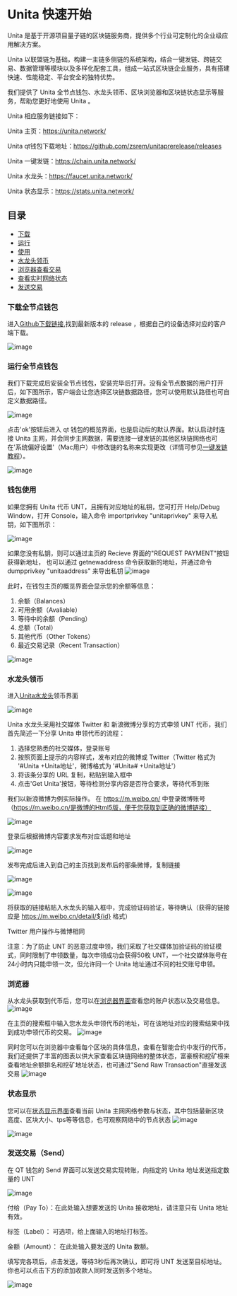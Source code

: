 # Unita 快速开始
Unita 是基于开源项目量子链的区块链服务商，提供多个行业可定制化的企业级应用解决方案。

Unita 以联盟链为基础，构建一主链多侧链的系统架构，结合一键发链、跨链交易、数据管理等模块以及多样化配套工具，组成一站式区块链企业服务，具有搭建快速、性能稳定、平台安全的独特优势。

我们提供了 Unita 全节点钱包、水龙头领币、区块浏览器和区块链状态显示等服务，帮助您更好地使用 Unita 。

Unita 相应服务链接如下：

Unita 主页：https://unita.network/

Unita qt钱包下载地址：https://github.com/zsrem/unitaprerelease/releases

Unita 一键发链：https://chain.unita.network/

Unita 水龙头：https://faucet.unita.network/

Unita 状态显示：https://stats.unita.network/


## 目录

- [下载](###下载全节点钱包)
- [运行](###运行全节点钱包)
- [使用](###钱包使用)
- [水龙头领币](###水龙头领币)
- [浏览器查看交易](###浏览器)
- [查看实时网络状态](###状态显示)
- [发送交易](###发送交易（Send）)


### 下载全节点钱包

进入[Github下载链接](https://github.com/zsrem/unitaprerelease/releases),找到最新版本的 release ，根据自己的设备选择对应的客户端下载。

![image](1.png)

### 运行全节点钱包

我们下载完成后安装全节点钱包，安装完毕后打开。没有全节点数据的用户打开后，如下图所示，客户端会让您选择区块链数据路径，您可以使用默认路径也可自定义数据路径。

![image](2.png)

点击'ok'按钮后进入 qt 钱包的概览界面，也是启动后的默认界面。默认启动时连接 Unita 主网，并会同步主网数据，需要连接一键发链的其他区块链网络也可在'系统偏好设置'（Mac用户）中修改链的名称来实现更改（详情可参见[一键发链教程](https://doc.unita.network/zh/One-Click-Launch-Chain/)）。

![image](3.png)

### 钱包使用

如果您拥有 Unita 代币 UNT，且拥有对应地址的私钥，您可打开 Help/Debug Window，打开 Console，输入命令 importprivkey "unitaprivkey" 来导入私钥，如下图所示：

![image](4.png)

如果您没有私钥，则可以通过主页的 Recieve 界面的"REQUEST PAYMENT"按钮获得新地址， 也可以通过 getnewaddress 命令获取新的地址，并通过命令 dumpprivkey "unitaaddress" 来导出私钥
![image](13.png)

此时，在钱包主页的概览界面会显示您的余额等信息：
1. 余额（Balances）
2. 可用余额（Avaliable）
3. 等待中的余额（Pending）
4. 总额（Total）
5. 其他代币（Other Tokens）
6. 最近交易记录（Recent Transaction）

![image](5.png)

### 水龙头领币

进入[Unita水龙头](https://faucet.unita.network/)领币界面

![image](8.png)

Unita 水龙头采用社交媒体 Twitter 和 新浪微博分享的方式申领 UNT 代币，我们首先简述一下分享 Unita 申领代币的流程：
1. 选择您熟悉的社交媒体，登录账号
2. 按照页面上提示的内容样式，发布对应的微博或 Twitter（Twitter 格式为 '#Unita +Unita地址'，微博格式为 '#Unita# +Unita地址'）
3. 将该条分享的 URL 复制，粘贴到输入框中
4. 点击'Get Unita'按钮，等待检测分享内容是否符合要求，等待代币到账

我们以新浪微博为例实际操作。
在 https://m.weibo.cn/ 中登录微博账号 （https://m.weibo.cn/是微博的Html5版，便于您获取到正确的微博链接）

![image](9.png)

登录后根据微博内容要求发布对应话题和地址

![image](10.png)

发布完成后进入到自己的主页找到发布后的那条微博，复制链接

![image](11.png)

![image](12.png)

将获取的链接粘贴入水龙头的输入框中，完成验证码验证，等待确认（获得的链接应是 https://m.weibo.cn/detail/${id} 格式）

Twitter 用户操作与微博相同

注意：为了防止 UNT 的恶意过度申领，我们采取了社交媒体加验证码的验证模式，同时限制了申领数量，每次申领成功会获得50枚 UNT，一个社交媒体账号在24小时内只能申领一次，但允许同一个 Unita 地址通过不同的社交账号申领。

### 浏览器

从水龙头获取到代币后，您可以在[浏览器界面](https://explorer.unita.network/)查看您的账户状态以及交易信息。
![image](14.png)

在主页的搜索框中输入您水龙头申领代币的地址，可在该地址对应的搜索结果中找到成功申领代币的交易。
![image](15.png)

同时您可以在浏览器中查看每个区块的具体信息，查看在智能合约中发行的代币，我们还提供了丰富的图表以供大家查看区块链网络的整体状态，富豪榜和挖矿榜来查看地址余额排名和挖矿地址状态，也可通过"Send Raw Transaction"直接发送交易
![image](16.png)

### 状态显示

您可以在[状态显示界面](https://stats.unita.network/)查看当前 Unita 主网网络参数与状态，其中包括最新区块高度、区块大小、tps等等信息，也可观察网络中的节点状态
![image](17.png)

![image](18.jpeg)

### 发送交易（Send）

在 QT 钱包的 Send 界面可以发送交易实现转账，向指定的 Unita 地址发送指定数量的 UNT

![image](6.png)

付给（Pay To）：在此处输入想要发送的 Unita 接收地址，请注意只有 Unita 地址有效。

标签（Label）： 可选项，给上面输入的地址打标签。

金额（Amount）： 在此处输入要发送的 Unita 数额。

填写完各项后，点击发送，等待3秒后再次确认，即可将 UNT 发送至目标地址。你也可以点击下方的添加收款人同时发送到多个地址。

![image](7.png)
